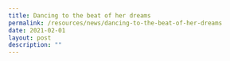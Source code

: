 ```yaml
---
title: Dancing to the beat of her dreams
permalink: /resources/news/dancing-to-the-beat-of-her-dreams
date: 2021-02-01
layout: post
description: ""
---
```

